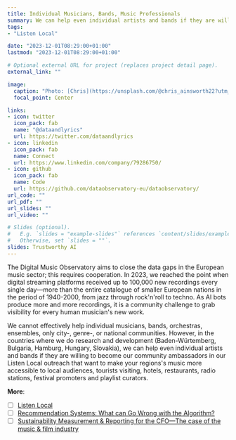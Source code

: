 ```yaml
---
title: Individual Musicians, Bands, Music Professionals
summary: We can help even individual artists and bands if they are willing to become our community ambassadors in our Listen Local outreach that want to make your regions's music more accessible to local audiences, tourists visiting, hotels, restaurants, radio stations, festival promoters and playlist curators. 
tags:
- "Listen Local"

date: "2023-12-01T08:29:00+01:00"
lastmod: "2023-12-01T08:29:00+01:00"

# Optional external URL for project (replaces project detail page).
external_link: ""

image:
  caption: "Photo: [Chris](https://unsplash.com/@chris_ainsworth22?utm_content=creditCopyText&utm_medium=referral&utm_source=unsplash)"
  focal_point: Center

links:
- icon: twitter
  icon_pack: fab
  name: "@dataandlyrics"
  url: https://twitter.com/dataandlyrics
- icon: linkedin
  icon_pack: fab
  name: Connect
  url: https://www.linkedin.com/company/79286750/
- icon: github
  icon_pack: fab
  name: Code
  url: https://github.com/dataobservatory-eu/dataobservatory/
url_code: ""
url_pdf: ""
url_slides: ""
url_video: ""

# Slides (optional).
#   E.g. `slides = "example-slides"` references `content/slides/example-slides.md`.
#   Otherwise, set `slides = ""`.
slides: Trustworthy AI
---
```


The Digital Music Observatory aims to close the data gaps in the European music sector; this requires cooperation. In 2023, we reached the point when digital streaming platforms received up to 100,000 new recordings every single day—more than the entire catalogue of smaller European nations in the period of 1940-2000, from jazz through rock'n'roll to techno. As AI bots produce more and more recordings, it is a community challenge to grab visibility for every human musician's new work. 

We cannot effectively help individual musicians, bands, orchestras, ensembles, only city-, genre-, or national communities. However, in the countries where we do research and development (Baden-Würtemberg, Bulgaria, Hamburg, Hungary, Slovakia), we can help even individual artists and bands if they are willing to become our community ambassadors in our Listen Local outreach that want to make your regions's music more accessible to local audiences, tourists visiting, hotels, restaurants, radio stations, festival promoters and playlist curators.


**More**:

- [ ] [Listen Local](project/listen-local/)
- [ ]  [Recommendation Systems: What can Go Wrong with the Algorithm?](post/2021-05-16-recommendation-outcomes/)
- [ ] [Sustainability Measurement & Reporting for the CFO—The case of the music & film industry](https://reprex.nl/slides/2023_sustainability-measurement-reporting-for-cfo/)